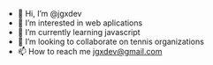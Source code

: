 - 👋 Hi, I’m @jgxdev
- 👀 I’m interested in web aplications
- 🌱 I’m currently learning javascript
- 💞️ I’m looking to collaborate on tennis organizations
- 📫 How to reach me jgxdev@gmail.com
<img href= "https://github.com/jgxdev/jgxdev/blob/main/web-technologies-4k-wallpaper.png"/>
<!---
jgxdev/jgxdev is a ✨ special ✨ repository because its `README.md` (this file) appears on your GitHub profile.
You can click the Preview link to take a look at your changes.
--->
